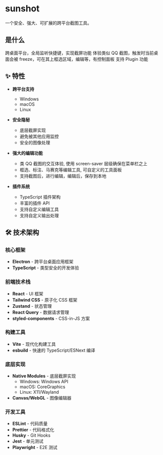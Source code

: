 # sunshot

一个安全、强大、可扩展的跨平台截图工具。

## 是什么

跨桌面平台，全局监听快捷键，实现截屏功能
体验类似 QQ 截图，触发时当前桌面会被 freeze，可在其上框选区域，编辑等，有控制面板
支持 Plugin 功能

## ✨ 特性

- **跨平台支持**
  - Windows
  - macOS 
  - Linux
  
- **安全隐秘**
  - 底层截屏实现
  - 避免被其他应用监控
  - 安全的图像处理

- **强大的编辑功能** 
  - 类 QQ 截图的交互体验, 使用 screen-saver 层级确保在菜单栏之上
  - 框选、标注、马赛克等编辑工具, 可自定义的工具面板
  - 支持截图后，进行编辑，编辑后，保存到本地

- **插件系统**
  - TypeScript 插件架构
  - 丰富的插件 API
  - 支持自定义编辑工具
  - 支持自定义输出处理

## 🛠 技术架构

### 核心框架
- **Electron** - 跨平台桌面应用框架
- **TypeScript** - 类型安全的开发体验

### 前端技术栈
- **React** - UI 框架
- **Tailwind CSS** - 原子化 CSS 框架
- **Zustand** - 状态管理
- **React Query** - 数据请求管理
- **styled-components** - CSS-in-JS 方案

### 构建工具
- **Vite** - 现代化构建工具
- **esbuild** - 快速的 TypeScript/ESNext 编译

### 底层实现
- **Native Modules** - 底层截屏实现
  - Windows: Windows API
  - macOS: CoreGraphics
  - Linux: X11/Wayland
- **Canvas/WebGL** - 图像编辑器

### 开发工具
- **ESLint** - 代码质量
- **Prettier** - 代码格式化
- **Husky** - Git Hooks
- **Jest** - 单元测试
- **Playwright** - E2E 测试
